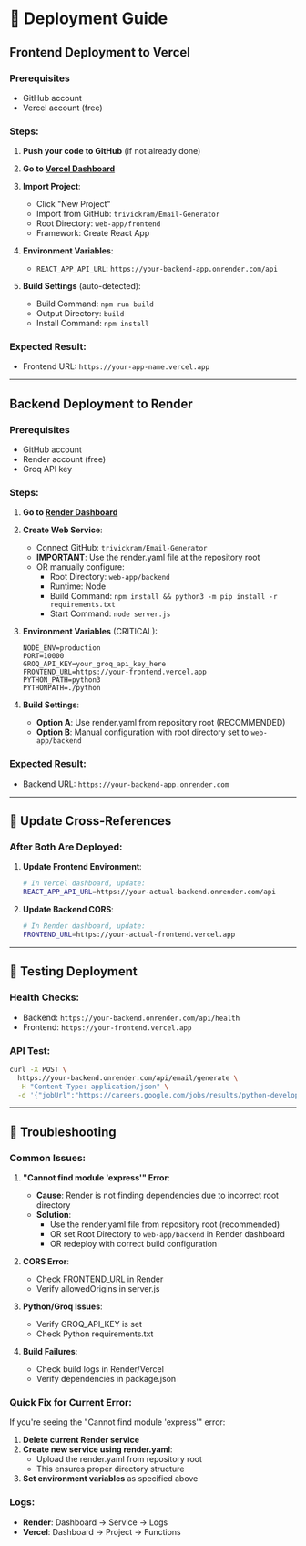 # 🚀 Deployment Guide

## Frontend Deployment to Vercel

### Prerequisites
- GitHub account
- Vercel account (free)

### Steps:

1. **Push your code to GitHub** (if not already done)
2. **Go to [Vercel Dashboard](https://vercel.com/dashboard)**
3. **Import Project**:
   - Click "New Project"
   - Import from GitHub: `trivickram/Email-Generator`
   - Root Directory: `web-app/frontend`
   - Framework: Create React App

4. **Environment Variables**:
   - `REACT_APP_API_URL`: `https://your-backend-app.onrender.com/api`

5. **Build Settings** (auto-detected):
   - Build Command: `npm run build`
   - Output Directory: `build`
   - Install Command: `npm install`

### Expected Result:
- Frontend URL: `https://your-app-name.vercel.app`

---

## Backend Deployment to Render

### Prerequisites
- GitHub account  
- Render account (free)
- Groq API key

### Steps:

1. **Go to [Render Dashboard](https://render.com/dashboard)**
2. **Create Web Service**:
   - Connect GitHub: `trivickram/Email-Generator`
   - **IMPORTANT**: Use the render.yaml file at the repository root
   - OR manually configure:
     - Root Directory: `web-app/backend`
     - Runtime: Node
     - Build Command: `npm install && python3 -m pip install -r requirements.txt`
     - Start Command: `node server.js`

3. **Environment Variables** (CRITICAL):
   ```
   NODE_ENV=production
   PORT=10000
   GROQ_API_KEY=your_groq_api_key_here
   FRONTEND_URL=https://your-frontend.vercel.app
   PYTHON_PATH=python3
   PYTHONPATH=./python
   ```

4. **Build Settings**:
   - **Option A**: Use render.yaml from repository root (RECOMMENDED)
   - **Option B**: Manual configuration with root directory set to `web-app/backend`

### Expected Result:
- Backend URL: `https://your-backend-app.onrender.com`

---

## 🔗 Update Cross-References

### After Both Are Deployed:

1. **Update Frontend Environment**:
   ```bash
   # In Vercel dashboard, update:
   REACT_APP_API_URL=https://your-actual-backend.onrender.com/api
   ```

2. **Update Backend CORS**:
   ```bash
   # In Render dashboard, update:
   FRONTEND_URL=https://your-actual-frontend.vercel.app
   ```

---

## 🧪 Testing Deployment

### Health Checks:
- Backend: `https://your-backend.onrender.com/api/health`
- Frontend: `https://your-frontend.vercel.app`

### API Test:
```bash
curl -X POST \
  https://your-backend.onrender.com/api/email/generate \
  -H "Content-Type: application/json" \
  -d '{"jobUrl":"https://careers.google.com/jobs/results/python-developer"}'
```

---

## 🔧 Troubleshooting

### Common Issues:

1. **"Cannot find module 'express'" Error**:
   - **Cause**: Render is not finding dependencies due to incorrect root directory
   - **Solution**: 
     - Use the render.yaml file from repository root (recommended)
     - OR set Root Directory to `web-app/backend` in Render dashboard
     - OR redeploy with correct build configuration

2. **CORS Error**:
   - Check FRONTEND_URL in Render
   - Verify allowedOrigins in server.js

3. **Python/Groq Issues**:
   - Verify GROQ_API_KEY is set
   - Check Python requirements.txt

4. **Build Failures**:
   - Check build logs in Render/Vercel
   - Verify dependencies in package.json

### Quick Fix for Current Error:

If you're seeing the "Cannot find module 'express'" error:

1. **Delete current Render service**
2. **Create new service using render.yaml**:
   - Upload the render.yaml from repository root
   - This ensures proper directory structure
3. **Set environment variables** as specified above

### Logs:
- **Render**: Dashboard → Service → Logs
- **Vercel**: Dashboard → Project → Functions
